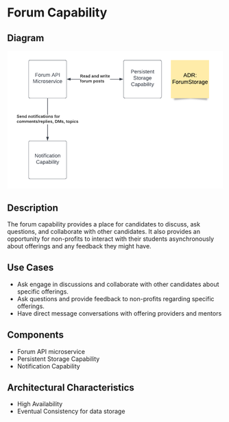 # Forum Capability

## Diagram
![ForumCapability](../../assets/ForumCapability.png)

## Description
The forum capability provides a place for candidates to discuss, ask questions, and collaborate with other candidates. It also provides an opportunity for non-profits to interact with their students asynchronously about offerings and any feedback they might have.

## Use Cases
- Ask engage in discussions and collaborate with other candidates about specific offerings.
- Ask questions and provide feedback to non-profits regarding specific offerings.
- Have direct message conversations with offering providers and mentors

## Components
- Forum API microservice
- Persistent Storage Capability
- Notification Capability


## Architectural Characteristics
- High Availability
- Eventual Consistency for data storage
